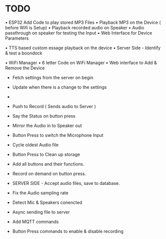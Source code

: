  # TODO



•	ESP32 Add Code to play stored MP3 Files
•	Playback MP3 on the Device ( before Wifi is Setup)
•	Playback recorded audio on Speaker
•	Audio passthrough on speaker for testing the Input
•	Web Interface for Device Parameters

•	TTS based custom essage playback on the device
•   Server Side - Identify & test a boondock



•	WiFi Manager
•	6 letter Code on WiFi Manager
•	Web interface to Add & Remove the Device






 - Fetch settings from the server on begin
 - Update when there is a change to the settings
 - 


 - Push to Record ( Sends audio to Server ) 
 - Say the Status on button press
 - Mirror the Audio in to Speaker out
 - Button Press to switch the Microphone Input
 
 
 - Cycle oldest Audio file
 - Button Press to Clean up storage
 - Add all buttons and their functions.
 - Record on demand on button press.
 - SERVER SIDE - Accept audio files, save to database.

 - Fix the Audio sampling rate
 - Detect Mic & Speakers conencted
 - Async sending file to server

 - Add MQTT commands
 - Button Press commands to enable & disable recording